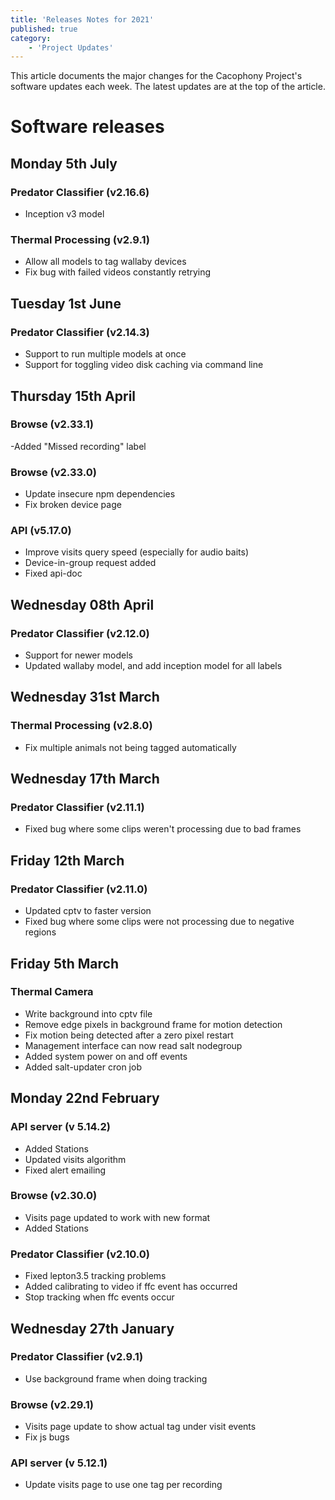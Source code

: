 ```yaml
---
title: 'Releases Notes for 2021'
published: true
category:
    - 'Project Updates'
---
```


This article documents the major changes for the Cacophony Project's
software updates each week. The latest updates are at the top of the
article.

# Software releases

## Monday 5th July
### Predator Classifier (v2.16.6)
- Inception v3 model

### Thermal Processing (v2.9.1)
- Allow all models to tag wallaby devices
- Fix bug with failed videos constantly retrying

## Tuesday 1st June
### Predator Classifier (v2.14.3)
- Support to run multiple models at once
- Support for toggling video disk caching via command line


## Thursday 15th April
### Browse (v2.33.1)
-Added "Missed recording" label

### Browse (v2.33.0)
- Update insecure npm dependencies
- Fix broken device page

### API (v5.17.0)
- Improve visits query speed (especially for audio baits)
- Device-in-group request added
- Fixed api-doc

## Wednesday 08th April
### Predator Classifier (v2.12.0)
- Support for newer models
- Updated wallaby model, and add inception model for all labels

## Wednesday 31st March
### Thermal Processing (v2.8.0)
- Fix multiple animals not being tagged automatically

## Wednesday 17th March
### Predator Classifier (v2.11.1)
- Fixed bug where some clips weren't processing due to bad frames


## Friday 12th March
### Predator Classifier (v2.11.0)
- Updated cptv to faster version
- Fixed bug where some clips were not processing due to negative regions


## Friday 5th March
### Thermal Camera

- Write background into cptv file
- Remove edge pixels in background frame for motion detection
- Fix motion being detected after a zero pixel restart
- Management interface can now read salt nodegroup
- Added system power on and off events
- Added salt-updater cron job


## Monday 22nd February

### API server (v 5.14.2)
- Added Stations
- Updated visits algorithm
- Fixed alert emailing


### Browse (v2.30.0)
- Visits page updated to work with new format
- Added Stations


### Predator Classifier (v2.10.0)
- Fixed lepton3.5 tracking problems
- Added calibrating to video if ffc event has occurred
- Stop tracking when ffc events occur

## Wednesday 27th January
### Predator Classifier (v2.9.1)
- Use background frame when doing tracking


### Browse (v2.29.1)
- Visits page update to show actual tag under visit events
- Fix js bugs

### API server (v 5.12.1)
- Update visits page to use one tag per recording
